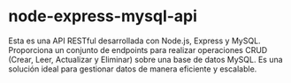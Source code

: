 # node-express-mysql-api

Esta es una API RESTful desarrollada con Node.js, Express y MySQL. Proporciona un conjunto de endpoints para realizar operaciones CRUD (Crear, Leer, Actualizar y Eliminar) sobre una base de datos MySQL. Es una solución ideal para gestionar datos de manera eficiente y escalable.
